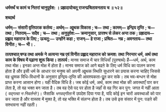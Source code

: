 **धर्ममर्थं च कामं च नितरां चानुपूर्वश: ।** **प्रह्रादायोचतू राजन्प्रश्रितावनताय च ॥ ५२॥** 

**शब्दार्थ** 

**धर्मम्—** **संसारी वृत्तिपरक कर्तव्य** **; अर्थम्—** **आॢथक विकास** **; च—** **तथा** **; कामम्—** **इन्द्रिय तृप्ति** **; च—** **तथा** **; नितराम्—** **सदैव** **;** **च—** **तथा** **; अनुपूर्वश:—** **क्रमानुसार, प्रारश्भ से लेकर अन्त तक** **; प्रह्रादाय—** **प्रह्लाद महाराज के लिए** **; ऊचतु:—** **उन्होंने कहा** **;** **राजन्—** **हे राजा** **; प्रश्रित—** **नम्र** **; अवनताय—** **तथा विनीत** **; च—** **भी।** **.** 

**तत्पश्चात् षण्ड तथा अमर्क ने अत्यन्त नम्र एवं विनीत प्रह्लाद महाराज को क्रमश: तथा** **निरन्तर धर्म, अर्थ तथा काम के विषय में पढ़ाना शुरू किया।** **तात्पर्य :** मानव समाज में चार विधियाँ (पुरुषार्थ) हैं—धर्म, अर्थ, काम तथा मोक्ष। इनका अन्त मोक्ष में होता है। मानव समाज को आगे बढऩे के लिए धर्म विधि का पालन करना होता है और इसी धर्म के आधार पर मनुष्य को अपनी आॢथक स्थिति सुधारने का प्रयास करना चाहिए जिससे वह धाॢमक विधि-विधानों के अनुसार इन्द्रिय-तृप्ति की आवश्यकता-पूॢत कर सके। तब भव-बन्धन से मोक्ष प्राप्त करना आसान होगा। यही वैदिक विधि है। जब कोई धर्म, अर्थ, काम तथा मोक्ष की अवस्थाएँ पार कर लेता है, तो वह भक्त बन जाता है। तब वह ऐसे पद पर होता है जहाँ से वह गिर कर पुन: जगत में नहीं आता ( *यद्गत्वा न निवर्तन्ते* )। जैसाकि *भगवद्गीता* में उपदेश दिया गया है, यदि कोई इन चारों अवस्थाओं को पार कर जाता है और वास्तव में मुक्त है, तो वह भक्ति में संलग्न होता है। तब उसे इस संसार में पुन: पडऩे की सश्भावना नहीं रहती।  